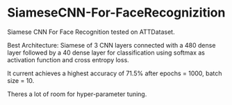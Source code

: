 # SiameseCNN-For-FaceRecognizition
Siamese CNN For Face Recognition tested on ATTDataset.

Best Architecture:
Siamese of 3 CNN layers connected with a 480 dense layer followed by a 40 dense layer for classification using softmax as activation
function and cross entropy loss.

It current achieves a highest accuracy of 71.5% after epochs = 1000, batch size = 10.

Theres a lot of room for hyper-parameter tuning.

